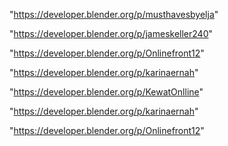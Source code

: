 "https://developer.blender.org/p/musthavesbyelja"

"https://developer.blender.org/p/jameskeller240"

"https://developer.blender.org/p/Onlinefront12"

"https://developer.blender.org/p/karinaernah"

"https://developer.blender.org/p/KewatOnlline"

 
"https://developer.blender.org/p/karinaernah"


"https://developer.blender.org/p/Onlinefront12"


 
